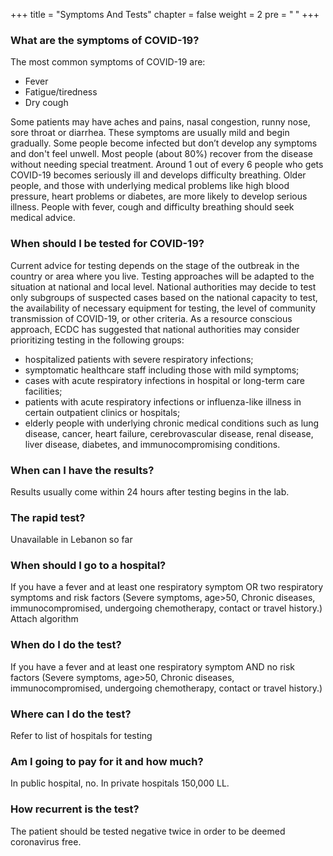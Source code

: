 +++
title = "Symptoms And Tests"
chapter = false
weight = 2
pre = "<b> </b>"
+++


### What are the symptoms of COVID-19?

The most common symptoms of COVID-19 are:
-	Fever
-	Fatigue/tiredness
-	Dry cough

Some patients may have aches and pains, nasal congestion, runny nose, sore throat or diarrhea. 
These symptoms are usually mild and begin gradually. Some people become infected but don’t develop any symptoms and don't feel unwell. 
Most people (about 80%) recover from the disease without needing special treatment. Around 1 out of every 6 people who gets COVID-19 becomes seriously ill and develops difficulty breathing. 
Older people, and those with underlying medical problems like high blood pressure, heart problems or diabetes, are more likely to develop serious illness. 
People with fever, cough and difficulty breathing should seek medical advice.


### When should I be tested for COVID-19?
Current advice for testing depends on the stage of the outbreak in the country or area where you live. Testing approaches will be adapted to the situation at national and local level. National authorities may decide to test only subgroups of suspected cases based on the national capacity to test, the availability of necessary equipment for testing, the level of community transmission of COVID-19, or other criteria.
As a resource conscious approach, ECDC has suggested that national authorities may consider prioritizing testing in the following groups:
-	hospitalized patients with severe respiratory infections;
-	symptomatic healthcare staff including those with mild symptoms;
-	cases with acute respiratory infections in hospital or long-term care facilities;
-	patients with acute respiratory infections or influenza-like illness in certain outpatient clinics or hospitals;
-	elderly people with underlying chronic medical conditions such as lung disease, cancer, heart failure, cerebrovascular disease, renal disease, liver disease, diabetes, and immunocompromising conditions.

### When can I have the results?
Results usually come within 24 hours after testing begins in the lab.
 

### The rapid test?
Unavailable in Lebanon so far

### When should I go to a hospital? 
If you have a fever and at least one respiratory symptom OR two respiratory symptoms and risk factors (Severe symptoms, age>50, Chronic diseases, immunocompromised, undergoing chemotherapy, contact or travel history.) 
Attach algorithm

### When do I do the test?
If you have a fever and at least one respiratory symptom AND no risk factors (Severe symptoms, age>50, Chronic diseases, immunocompromised, undergoing chemotherapy, contact or travel history.)


### Where can I do the test?
Refer to list of hospitals for testing

### Am I going to pay for it and how much? 
In public hospital, no. In private hospitals 150,000 LL.

### How recurrent is the test?
The patient should be tested negative twice in order to be deemed coronavirus free.
